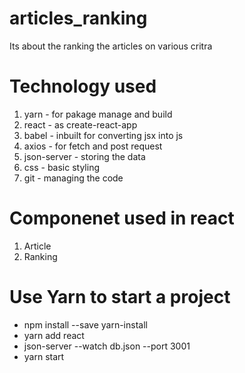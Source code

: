 # articles_ranking
Its about the ranking the articles on various critra 

# Technology used
1. yarn - for pakage manage and build
2. react - as create-react-app
3. babel - inbuilt for converting jsx into js
4. axios - for fetch and post request
5. json-server - storing the data
6. css - basic styling
7. git - managing the code

# Componenet used in react
1. Article
2. Ranking

# Use Yarn to start a project
* npm install --save yarn-install
* yarn add react
* json-server --watch db.json --port 3001
* yarn start
 
